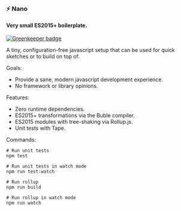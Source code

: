 ### ⚡ Nano
#### Very small ES2015+ boilerplate.

[![Greenkeeper badge](https://badges.greenkeeper.io/theolampert/nano.svg)](https://greenkeeper.io/)

A tiny, configuration-free javascript setup that can be used for quick sketches or to build on top of.

Goals:
- Provide a sane, modern javascript development experience.
- No framework or library opinions.

Features:
- Zero runtime dependencies.
- ES2015+ transformations via the Buble compiler.
- ES2015 modules with tree-shaking via Rollup.js.
- Unit tests with Tape.

Commands:


```
# Run unit tests
npm test

# Run unit tests in watch mode
npm run test:watch

# Run rollup
npm run build

# Run rollup in watch mode
npm run watch
```
